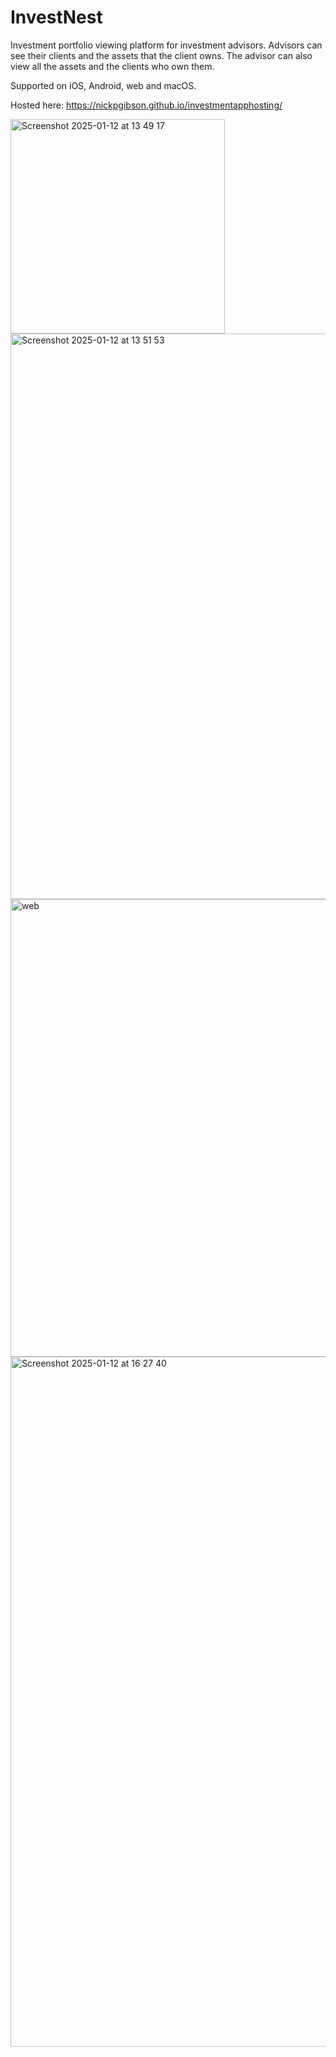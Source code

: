 # InvestNest

Investment portfolio viewing platform for investment advisors. Advisors can see their clients and the assets that the client owns. The advisor can also view all the assets and the clients who own them.

Supported on iOS, Android, web and macOS.

Hosted here: https://nickpgibson.github.io/investmentapphosting/

<img width="343" alt="Screenshot 2025-01-12 at 13 49 17" src="https://github.com/user-attachments/assets/94e162b3-99d0-49fb-a245-4c4ecb1cc7d7" />
<img width="905" alt="Screenshot 2025-01-12 at 13 51 53" src="https://github.com/user-attachments/assets/2dbcbc1a-dfcf-416a-a407-9e60b276ace5" />
<img width="732" alt="web" src="https://github.com/user-attachments/assets/3f01674d-f2a2-4872-adb7-7573288c2495" />
<img width="1104" alt="Screenshot 2025-01-12 at 16 27 40" src="https://github.com/user-attachments/assets/c704426d-a667-46f2-91bf-019b020d81e0" />
